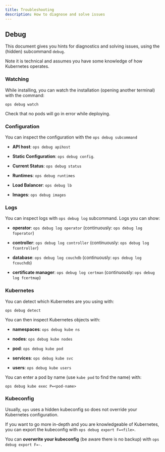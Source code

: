 ```yaml
---
title: Troubleshooting
description: How to diagnose and solve issues
---
```

## Debug

This document gives you hints for diagnostics and solving issues, using
the (hidden) subcommand `debug`.

Note it is technical and assumes you have some knowledge of how
Kubernetes operates.

### Watching

While installing, you can watch the installation (opening another
terminal) with the command:

    ops debug watch

Check that no pods will go in error while deploying.

### Configuration

You can inspect the configuration with the `ops debug subcommand`

- **API host**: `ops debug apihost`

- **Static Configuration**: `ops debug config`.

- **Current Status**: `ops debug status`

- **Runtimes**: `ops debug runtimes`

- **Load Balancer**: `ops debug lb`

- **Images**: `ops debug images`

### Logs

You can inspect logs with `ops debug log` subcommand. Logs you can show:

- **operator**: `ops debug log operator` (continuously:
    `ops debug log foperator`)

- **controller**: `ops debug log controller` (continuously:
    `ops debug log fcontroller`)

- **database**: `ops debug log couchdb` (continuously:
    `ops debug log fcouchdb`)

- **certificate manager**: `ops debug log certman`
    (continuously: `ops debug log fcertmap`)

### Kubernetes

You can detect which Kubernetes are you using with:

`ops debug detect`

You can then inspect Kubernetes objects with:

- **namespaces**: `ops debug kube ns`

- **nodes**: `ops debug kube nodes`

- **pod**: `ops debug kube pod`

- **services**: `ops debug kube svc`

- **users**: `ops debug kube users`

You can enter a pod by name (use `kube pod` to find the name) with:

    ops debug kube exec P=<pod-name>

### Kubeconfig

Usually, `ops` uses a hidden kubeconfig so does not override your
Kubernetes configuration.

If you want to go more in-depth and you are knowledgeable of Kubernetes,
you can export the kubeconfig with `ops debug export F=<file>`.

You can **overwrite your kubeconfig** (be aware there is no backup) with
`ops debug export F=-`.
